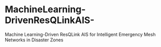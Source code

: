 # MachineLearning-DrivenResQLinkAIS-
Machine Learning-Driven ResQLink AIS for Intelligent Emergency Mesh Networks in Disaster Zones
